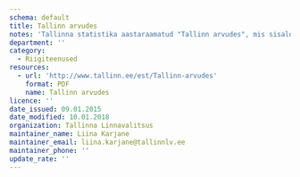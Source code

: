 ```yaml
---
schema: default
title: Tallinn arvudes
notes: 'Tallinna statistika aastaraamatud "Tallinn arvudes", mis sisaldavad andmeid Tallinna rahvastiku, sotsiaalelu, majanduse ja keskkonna kohta'
department: ''
category:
  - Riigiteenused
resources:
  - url: 'http://www.tallinn.ee/est/Tallinn-arvudes'
    format: PDF
    name: Tallinn arvudes
licence: ''
date_issued: 09.01.2015
date_modified: 10.01.2018
organization: Tallinna Linnavalitsus
maintainer_name: Liina Karjane
maintainer_email: liina.karjane@tallinnlv.ee
maintainer_phone: ''
update_rate: ''
---
```

